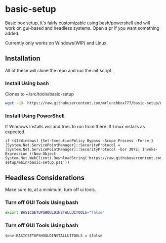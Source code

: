 # basic-setup

Basic box setup, it's fairly customizable using bash/powershell and will work on gui-based and headless systems. Open a pr if you want something added.

Currently only works on Windows(WIP) and Linux.

## Installation

All of these will clone the repo and run the init script

### Install Using bash

Clones to ~/src/tools/basic-setup

```bash
wget -qO- https://raw.githubusercontent.com/mrlunchbox777/basic-setup/main/basic-setup.sh | sh
```

### Install Using PowerShell

If Windows Installs wsl and tries to run from there. If Linux installs as expected.

```pwsh
if ($IsWindows) {Set-ExecutionPolicy Bypass -Scope Process -Force;} [System.Net.ServicePointManager]::SecurityProtocol = [System.Net.ServicePointManager]::SecurityProtocol -bor 3072; Invoke-Expression ((New-Object System.Net.WebClient).DownloadString('https://raw.githubusercontent.com/mrlunchbox777/basic-setup/main/basic-setup.ps1'))
```

## Headless Considerations

Make sure to, at a minimum, turn off ui tools.

### Turn off GUI Tools Using bash

```bash
export BASICSETUPSHOULDINSTALLUITOOLS="false"
```

### Turn off GUI Tools Using bash

```pwsh
$env:BASICSETUPSHOULDINSTALLUITOOLS = $false
```
